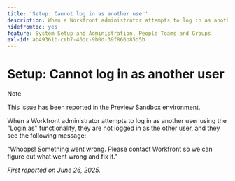 ```yaml
---
title: 'Setup: Cannot log in as another user'
description: When a Workfront administrator attempts to log in as another user using the Login as functionality, they are not logged in as the other user, and they see an error message.
hidefromtoc: yes
feature: System Setup and Administration, People Teams and Groups
exl-id: ab49361b-ceb7-46dc-9b0d-39f866b85d5b
---
```

# Setup: Cannot log in as another user

>[!NOTE]
>
>This issue has been reported in the Preview Sandbox environment.

When a Workfront administrator attempts to log in as another user using the "Login as" functionality, they are not logged in as the other user, and they see the following message:

"Whoops! Something went wrong. Please contact Workfront so we can figure out what went wrong and fix it."

_First reported on June 26, 2025._
